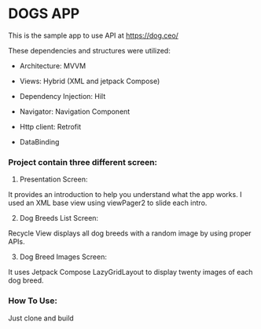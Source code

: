 # DOGS APP 

This is the sample app to use API at https://dog.ceo/ 

These dependencies and structures were utilized:

- Architecture: MVVM

- Views: Hybrid (XML and jetpack Compose)

- Dependency Injection: Hilt

- Navigator: Navigation Component

- Http client: Retrofit

- DataBinding


### Project contain three different screen:

1. Presentation Screen:

It provides an introduction to help you understand what the app works.
I used an XML base view using viewPager2 to slide each intro.

2. Dog Breeds List Screen:

Recycle View displays all dog breeds with a random image by using proper APIs.

3. Dog Breed Images Screen:

It uses Jetpack Compose LazyGridLayout to display twenty images of each dog breed.

### How To Use:
Just clone and build

